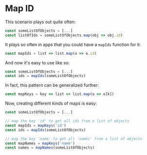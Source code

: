 # Map ID

This scenario plays out quite often:

```js
const someListOfObjects = [...]
const listOfIds = someListOfObjects.map(obj => obj.id)
```

It plays so often in apps that you could have a `mapIds` function for it:

```js
const mapIds = list => list.map(o => o.id)
```

And now it's easy to use like so:

```js
const someListOfObjects = [...]
const ids = mapIds(someListOfObjects)
```

In fact, this pattern can be generalized further:

```js
const mapKeys = key => list => list.map(o => o[k])
```

Now, creating different kinds of maps is easy:

```js
const someListOfObjects = [...]

// map the key 'id' to get all ids from a list of objects 
const mapIds = mapKeys('id')
const ids = mapIds(someListOfObjects)

// map the key 'name' to get all 'names' from a list of objects
const mapNames = mapKeys('name')
const names = mapNames(someListOfObjects)
```